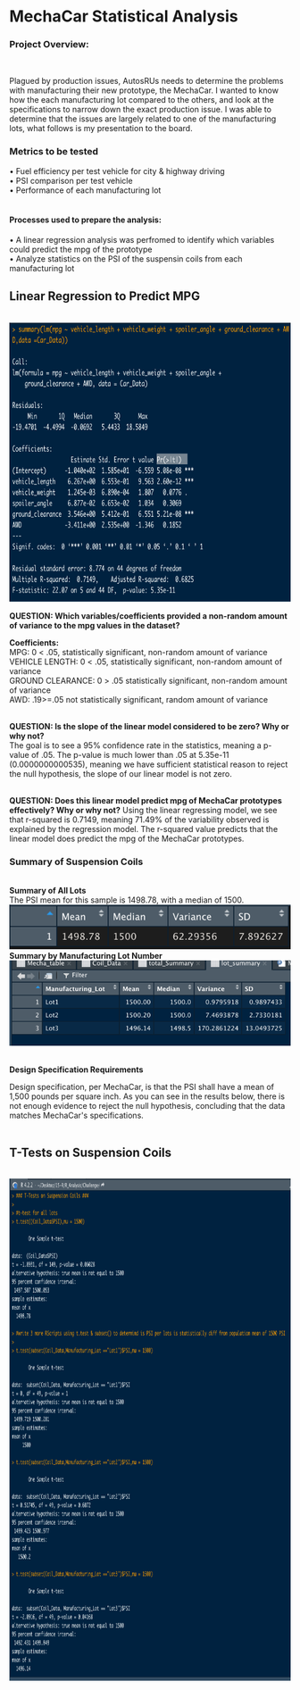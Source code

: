 # MechaCar Statistical Analysis
### <strong>Project Overview:</strong>
<BR>


Plagued by production issues, AutosRUs needs to determine the problems with manufacturing their new prototype, the MechaCar. I wanted to know how the each manufacturing lot compared to the others, and look at the specifications to narrow down the exact production issue. I was able to determine that the issues are largely related to one of the manufacturing lots, what follows is my presentation to the board.
<br>

### <strong> Metrics to be tested</strong>

• Fuel efficiency per test vehicle for city & highway driving
<BR> 
• PSI comparison per test vehicle
<br>
• Performance of each manufacturing lot
<BR>
<br>  
#### Processes used to prepare the analysis:<br>
• A linear regression analysis was perfromed to identify which variables could predict the mpg of the prototype
<BR>
• Analyze statistics on the PSI of the suspensin coils from each manufacturing lot
<br>

## Linear Regression to Predict MPG
<br>
<img src="https://github.com/meggrooms/MechaCar_Statistical_Analysis/blob/main/images/Mod_15_deliv1_image.png" height=500, width=800>
  <BR>
    
**QUESTION: Which variables/coefficients provided a non-random amount of variance to the mpg values in the dataset?**
<BR>
  

**Coefficients:**
<BR>
MPG: 0 < .05, statistically significant, non-random amount of variance
<BR>
VEHICLE LENGTH: 0 < .05, statistically significant, non-random amount of variance
<BR>
GROUND CLEARANCE: 0 > .05 statistically significant, non-random amount of variance
<BR>
AWD: .19>=.05 not statistically significant, random amount of variance
<BR>
<BR>
    
**QUESTION: Is the slope of the linear model considered to be zero? Why or why not?<BR>**
The goal is to see a 95% confidence rate in the statistics, meaning a p-value of .05. The p-value is much lower than .05 at 5.35e-11 (0.0000000000535), meaning we have sufficient statistical reason to reject the null hypothesis, the slope of our linear model is not zero.
<BR>
<br>
  
**QUESTION: Does this linear model predict mpg of MechaCar prototypes effectively? Why or why not?**
Using the linear regressing model, we see that r-squared is 0.7149, meaning 71.49% of the variability observed is explained by the regression model. The r-squared value predicts that the linear model does predict the mpg of the MechaCar prototypes.


### Summary of Suspension Coils
<br>
<strong>Summary of All Lots</strong>
<BR>
The PSI mean for this sample is 1498.78, with a median of 1500.
<BR>
<img src="https://github.com/meggrooms/MechaCar_Statistical_Analysis/blob/main/images/Del2_suspension_mean.png">
<br>
<strong>Summary by Manufacturing Lot Number</strong>
<BR>
<img src="https://github.com/meggrooms/MechaCar_Statistical_Analysis/blob/main/images/Mod15_Deliv2_lot_Summary.png">
<BR><BR>
  
**Design Specification Requirements**
  <BR>
  
Design specification, per MechaCar, is that the PSI shall have a mean of 1,500 pounds per square inch. As you can see in the results below, there is not enough evidence to reject the null hypothesis, concluding that the data matches MechaCar's specifications.
<BR>
<BR>
## T-Tests on Suspension Coils
<BR>
<img src = "https://github.com/meggrooms/MechaCar_Statistical_Analysis/blob/main/images/Mod_15_deliv3_code.png" height=900, width=1000>
<BR>



 
